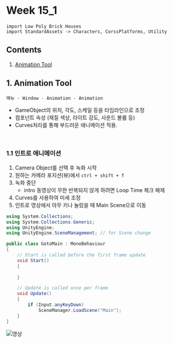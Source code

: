 # Week 15_1

```
import Low Poly Brick Houses
import StandardAssets -> Characters, CorssPlatforms, Utility
```

## Contents

1. [Animation Tool](#1-Animation-Tool)

## 1. Animation Tool

`메뉴 - Window - Animation - Animation`
- GameObject의 위치, 각도, 스케일 등을 타임라인으로 조정
- 컴포넌트 속성 (재질 색상, 라이트 강도, 사운드 볼륨 등)
- Curves처리를 통해 부드러운 애니메이션 적용.

</br>

### 1.1 인트로 애니메이션 

1. Camera Object를 선택 후 녹화 시작
2. 원하는 카메라 포지션(뷰)에서 `ctrl + shift + f`
3. 녹화 중단
     - intro 동영상이 무한 반복되지 않게 하려면 Loop Time 체크 해제
4. Curves를 사용하여 미세 조정
5. 인트로 영상에서 아무 키나 눌렀을 때 Main Scene으로 이동
```c#
using System.Collections;
using System.Collections.Generic;
using UnityEngine;
using UnityEngine.SceneManagement; // for Scene change

public class GotoMain : MonoBehaviour
{
    // Start is called before the first frame update
    void Start()
    {
        
    }

    // Update is called once per frame
    void Update()
    {
        if (Input.anyKeyDown)
            SceneManager.LoadScene("Main");
    }
}
```
![영상]()